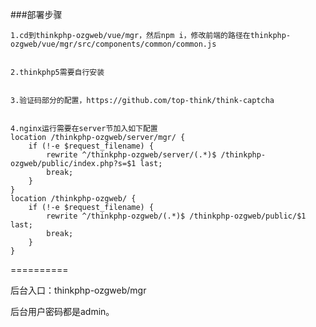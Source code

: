 ###部署步骤

	1.cd到thinkphp-ozgweb/vue/mgr，然后npm i，修改前端的路径在thinkphp-ozgweb/vue/mgr/src/components/common/common.js


	2.thinkphp5需要自行安装
	
	
	3.验证码部分的配置，https://github.com/top-think/think-captcha
	
	
	4.nginx运行需要在server节加入如下配置	
	location /thinkphp-ozgweb/server/mgr/ {
		if (!-e $request_filename) {
			rewrite ^/thinkphp-ozgweb/server/(.*)$ /thinkphp-ozgweb/public/index.php?s=$1 last;
			break;
		}
	}
	location /thinkphp-ozgweb/ {
		if (!-e $request_filename) {
			rewrite ^/thinkphp-ozgweb/(.*)$ /thinkphp-ozgweb/public/$1 last;
			break;
		}
	}
	

==========

后台入口：thinkphp-ozgweb/mgr


后台用户密码都是admin。
